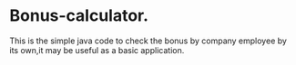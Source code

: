 # Bonus-calculator.
This is the simple java code to check the bonus by company employee by its own,it may be useful as a basic application.
